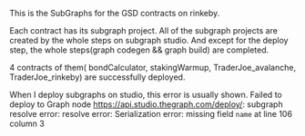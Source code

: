 

This is the SubGraphs for the GSD contracts on rinkeby.

Each contract has its subgraph project.
All of the subgraph projects are created by the whole steps on subgraph studio. 
And except for the deploy step, the whole steps(graph codegen && graph build) are completed.

4 contracts of them( bondCalculator, stakingWarmup, TraderJoe_avalanche, TraderJoe_rinkeby) are successfully deployed.

When I deploy subgraphs on studio, this error is usually shown.
Failed to deploy to Graph node https://api.studio.thegraph.com/deploy/: subgraph resolve error: resolve error: Serialization error: missing field `name` at line 106 column 3
